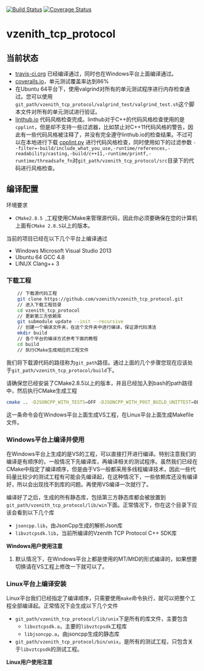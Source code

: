 [![Build Status](https://travis-ci.org/vzenith/vzenith_tcp_protocol.svg?branch=master)](https://travis-ci.org/vzenith/vzenith_tcp_protocol)
[![Coverage Status](https://coveralls.io/repos/github/vzenith/vzenith_tcp_protocol/badge.svg?branch=master)](https://coveralls.io/github/vzenith/vzenith_tcp_protocol?branch=master)

# vzenith_tcp_protocol

## 当前状态

- [travis-ci.org](https://travis-ci.org/vzenith/vzenith_tcp_protocol "travis-ci.org") 已经编译通过，同时也在Windows平台上面编译通过。
- [coveralls.io](https://coveralls.io/github/vzenith/vzenith_tcp_protocol?branch=master")，单元测试覆盖率达到86%
- 在Ubuntu 64平台下，使用valgrind对所有的单元测试程序进行内存检查通过。您可以使用 `git_path/vzenith_tcp_protocol/valgrind_test/valgrind_test.sh`这个脚本文件对所有的单元测试进行验证。
- [linthub.io](https://linthub.io/khvysofq/aos/e0fa99cc9f98004345bb81a5f8ff950955ea711c) 代码风格检查完成。linthub对于C++的代码风格检查使用的是`cpplint`，但是却不支持一些过滤器，比如禁止对C++11代码风格的警告，因此有一些代码风格被注释了，并没有完全遵守linthub.io的检查结果。不过可以在本地进行下载 [cpplint.py](https://pypi.python.org/pypi/cpplint") 进行代码风格检查，同时使用如下的过滤参数 `--filter=-build/include_what_you_use,-runtime/references,-readability/casting,-build/c++11,-runtime/printf,-runtime/threadsafe_fn`对`git_path/vzenith_tcp_protocol/src`目录下的代码进行风格检查。

## 编译配置

环境要求

- `CMake2.8.5 `,工程使用CMake来管理源代码，因此你必须要确保在您的计算机上面有`CMake 2.8.5`以上的版本。

当前的项目已经在以下几个平台上编译通过

- Windows Microsoft Visual Studio 2013 
- Ubuntu 64 GCC 4.8
- LINUX Clang++ 3

### 下载工程

```bash
	// 下载源代码工程
	git clone https://github.com/vzenith/vzenith_tcp_protocol.git
	// 进入下载工程目录	
	cd vzenith_tcp_protocol
	// 更新第三方依赖库
	git submodule update --init --recursive
	// 创建一个编译文件夹，在这个文件夹中进行编译，保证源代码清洁
	mkdir build
	// 各个平台的编译方式参考下面的教程
	cd build
	// 执行CMake生成相应的工程文件
```

我们将下载源代码的路径称为`git_path`路径。通过上面的几个步骤您现在应该处于`git_path/vzenith_tcp_protocol/build`下。

请确保您已经安装了CMake2.8.5以上的版本，并且已经加入到bash的path路径中，然后执行CMake生成工程

```bash
cmake .. -DJSONCPP_WITH_TESTS=OFF -DJSONCPP_WITH_POST_BUILD_UNITTEST=OFF -DENABLE_UNIT_TEST=OFF
```

这一条命令会在Windows平台上面生成VS工程，在Linux平台上面生成Makefile文件。

### Windows平台上编译并使用

在Windows平台上生成的是VS的工程，可以直接打开进行编译。特别注意我们的编译是有顺序的，一般情况下先编译库，再编译相关的测试程序。虽然我们已经在CMake中指定了编译顺序，但是由于VS一般都采用多线程编译技术，因此一些代码量比较少的测试工程有可能会先编译起，在这种情况下，一些依赖库还没有编译好，所以会出现找不到库的问题。再使用VS编译一次就行了。

编译好了之后，生成的所有静态库，包括第三方静态库都会被放置到`git_path/vzenith_tcp_protocol/lib/win`下面。正常情况下，你在这个目录下应该会看到以下几个库

- `jsoncpp.lib`，由JsonCpp生成的解析Json库
- `libvztcpsdk.lib`，当前所编译的Vzenith TCP Protocol C++ SDK库

**Windows用户使用注意**

1. 默认情况下，在Windows平台上都是使用的MT/MtD的形式编译的，如果想要切换请在VS工程上修改一下就可以了。

### Linux平台上编译安装

Linux平台我们已经指定了编译顺序，只需要使用`make`命令执行，就可以把整个工程全部编译起。正常情况下会生成以下几个文件

- `git_path/vzenith_tcp_protocol/lib/unix`下是所有的库文件，主要包含
	- `libvztcpsdk.a`，主要的`libvztcpsdk`工程库
	- `libjsoncpp.a`，由jsoncpp生成的静态库
- `git_path/vzenith_tcp_protocol/bin/unix`，是所有的测试工程，只包含关于`libvztcpsdk`的测试工程。

**Linux用户使用注意**